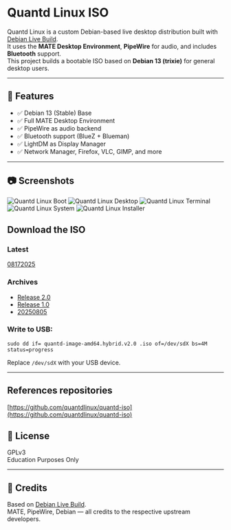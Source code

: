 # Quantd Linux ISO

Quantd Linux is a custom Debian-based live desktop distribution built with [Debian Live Build](https://wiki.debian.org/DebianLive).  
It uses the **MATE Desktop Environment**, **PipeWire** for audio, and includes **Bluetooth** support.  
This project builds a bootable ISO based on **Debian 13 (trixie)** for general desktop users.


---

## 🎯 Features

- ✅ Debian 13 (Stable) Base  
- ✅ Full MATE Desktop Environment  
- ✅ PipeWire as audio backend  
- ✅ Bluetooth support (BlueZ + Blueman)  
- ✅ LightDM as Display Manager  
- ✅ Network Manager, Firefox, VLC, GIMP, and more  

---
## 📷 Screenshots
![Quantd Linux Boot](https://i.postimg.cc/FzVkzW82/Screenshot-at-2025-08-16-23-39-06.png)
![Quantd Linux Desktop](https://i.postimg.cc/SK86vytm/Screenshot-at-2025-08-16-19-16-26.png)
![Quantd Linux Terminal](https://i.postimg.cc/wj25PxVY/Screenshot-at-2025-08-17-22-04-25.png)
![Quantd Linux System](https://i.postimg.cc/wTKkRGvZ/Screenshot-at-2025-08-17-22-04-53.png)
![Quantd Linux Installer](https://i.postimg.cc/GmfwkRyd/Screenshot-at-2025-08-17-21-56-06.png)
## Download the ISO
### Latest
[08172025](https://mega.nz/file/fWJRDaha#2LrGFVZyT8CjbYrfWeVh5_NRSjs8KVF6ltnFLR3ucAg)
  
### Archives
* [Release 2.0](https://mega.nz/file/LOpCmAoQ#AYTKuvjWAMAPTIWWPCbhN0jcD3hhkxophx1vtxFOQb4)
* [Release 1.0](https://archive.org/download/quantd-live-image-amd64.hybrid/quantd-live-image-amd64.hybrid.iso)
* [20250805](https://archive.org/download/live-image-amd64.hybrid_202508/live-image-amd64.hybrid.iso)

### Write to USB:

```
sudo dd if= quantd-image-amd64.hybrid.v2.0 .iso of=/dev/sdX bs=4M status=progress
```

Replace `/dev/sdX` with your USB device.

---
## References repositories
[https://github.com/quantdlinux/quantd-iso](https://github.com/quantdlinux/quantd-iso)
## 📜 License

GPLv3  
Education Purposes Only

---

## 🧩 Credits    

Based on [Debian Live Build](https://wiki.debian.org/DebianLive).  
MATE, PipeWire, Debian — all credits to the respective upstream developers.

